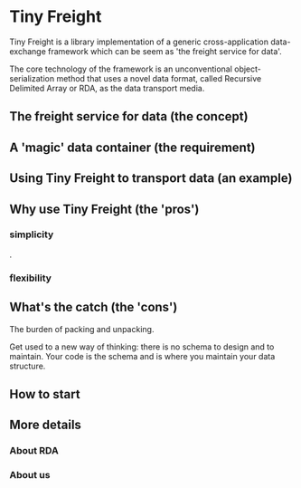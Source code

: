 # Tiny Freight
Tiny Freight is a library implementation of a generic cross-application data-exchange framework which can be seem as 'the freight service for data'. 

The core technology of the framework is an unconventional object-serialization method that uses a novel data format, called Recursive Delimited Array or RDA, as the data transport media.

## The freight service for data (the concept)


## A 'magic' data container (the requirement)


## Using Tiny Freight to transport data (an example)

## Why use Tiny Freight (the 'pros')

### simplicity
.
### flexibility

## What's the catch (the 'cons')

The burden of packing and unpacking. 

Get used to a new way of thinking: there is no schema to design and to maintain. Your code is the schema and is where you maintain your data structure. 

## How to start

## More details

### About RDA

### About us
